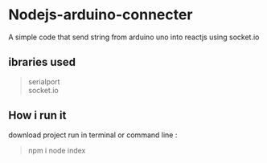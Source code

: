 # Nodejs-arduino-connecter
A simple code that send string from arduino uno into reactjs using socket.io 

## ibraries used

>serialport  
>socket.io

## How i run it
download project
run in terminal or command line :
>npm i
>node index
